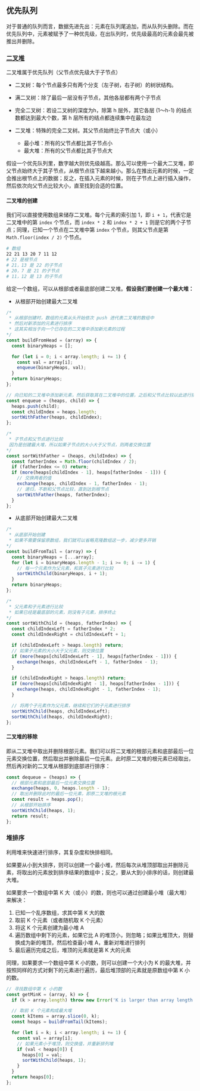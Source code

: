 ## 优先队列

对于普通的队列而言，数据先进先出：元素在队列尾追加，而从队列头删除。而在优先队列中，元素被赋予了一种优先级，在出队列时，优先级最高的元素会最先被推出并删除。

### [二叉堆](./binary-heaps.js)

二叉堆属于优先队列（父节点优先级大于子节点）

- 二叉树：每个节点最多只有两个分支（左子树，右子树）的树状结构。

- 满二叉树：除了最后一层没有子节点，其他各层都有两个子节点

- 完全二叉树：若设二叉树的深度为h，除第 h 层外，其它各层 (1～h-1) 的结点数都达到最大个数，第 h 层所有的结点都连续集中在最左边

- 二叉堆：特殊的完全二叉树。其父节点始终比子节点大（或小）
  - 最小堆：所有的父节点都比其子节点小
  - 最大堆：所有的父节点都比其子节点大

假设一个优先队列里，数字越大则优先级越高。那么可以使用一个最大二叉堆，即父节点始终大于其子节点，从根节点往下越来越小。那么在推出元素的时候，一定会推出根节点上的数据；反之，在插入元素的时候，则在子节点上进行插入操作，然后依次向父节点比较大小，直至找到合适的位置。

#### 二叉堆的创建

我们可以直接使用数组来储存二叉堆。每个元素的索引加 1，即 `i + 1`，代表它是二叉堆中的第 `index` 个节点，而 `index * 2` 和 `index * 2 + 1` 则是它的两个子节点；同理，已知一个节点在二叉堆中第 `index` 个节点，则其父节点是第 `Math.floor(index / 2)` 个节点。

```bash
# 数组
22 21 13 20 7 11 12
# 22 是根节点
# 21，13 是 22 的子节点
# 20，7 是 21 的子节点
# 11，12 是 13 的子节点
```

给定一个数组，可以从根部或者最底部创建二叉堆。**假设我们要创建一个最大堆：**

- 从根部开始创建最大二叉堆

```javascript
/*
 * 从根部创建时，数组的元素从头开始依次 push 进代表二叉堆的数组中
 * 然后对新添加的元素进行排序
 * 这其实相当于向一个已存在的二叉堆中添加新元素的过程
*/
const buildFromHead = (array) => {
  const binaryHeaps = [];

  for (let i = 0; i < array.length; i += 1) {
    const val = array[i];
    enqueue(binaryHeaps, val);
  }
  return binaryHeaps;
};

// 向已知的二叉堆中添加新元素，然后获取其在二叉堆中的位置，之后和父节点比较以此进行排序
const enqueue = (heaps, child) => {
  heaps.push(child);
  const childIndex = heaps.length;
  sortWithFather(heaps, childIndex);
};

/*
 * 子节点和父节点进行比较
 因为是创建最大堆，所以如果子节点的大小大于父节点，则两者交换位置
*/
const sortWithFather = (heaps, childIndex) => {
  const fatherIndex = Math.floor(childIndex / 2);
  if (fatherIndex <= 0) return;
  if (more(heaps[childIndex - 1], heaps[fatherIndex - 1])) {
    // 交换两者的值
    exchange(heaps, childIndex - 1, fatherIndex - 1);
    // 递归，不断和父节点比较，直到达到根节点
    sortWithFather(heaps, fatherIndex);
  }
};
```

- 从底部开始创建最大二叉堆

```javascript
/*
 * 从底部开始创建
 * 如果不需要保留原数组，我们就可以省略克隆数组这一步，减少更多开销
*/
const buildFromTail = (array) => {
  const binaryHeaps = [...array];
  for (let i = binaryHeaps.length - 1; i >= 0; i -= 1) {
    // 每一个元素作为父元素，和其子元素进行比较
    sortWithChild(binaryHeaps, i + 1);
  }
  return binaryHeaps;
};

/*
 * 父元素和子元素进行比较
 * 如果已经是最底部的元素，则没有子元素，排序终止
*/
const sortWithChild = (heaps, fatherIndex) => {
  const childIndexLeft = fatherIndex * 2;
  const childIndexRight = childIndexLeft + 1;

  if (childIndexLeft > heaps.length) return;
  // 如果子元素的大小大于父元素，则交换位置
  if (more(heaps[childIndexLeft - 1], heaps[fatherIndex - 1])) {
    exchange(heaps, childIndexLeft - 1, fatherIndex - 1);
  }

  if (childIndexRight > heaps.length) return;
  if (more(heaps[childIndexRight - 1], heaps[fatherIndex - 1])) {
    exchange(heaps, childIndexRight - 1, fatherIndex - 1);
  }

  // 将两个子元素作为父元素，继续和它们的子元素进行排序
  sortWithChild(heaps, childIndexLeft);
  sortWithChild(heaps, childIndexRight);
};
```

#### 二叉堆的移除

即从二叉堆中取出并删除根部元素。我们可以将二叉堆的根部元素和底部最后一位元素交换位置，然后取出并删除最后一位元素。此时原二叉堆的根元素已经取出，然后再对新的二叉堆从根部到底部进行排序：

```javascript
const dequeue = (heaps) => {
  // 根部元素和底部最后一位元素交换位置
  exchange(heaps, 0, heaps.length - 1);
  // 取出并删除此时的最后一位元素，即原二叉堆的根元素
  const result = heaps.pop();
  // 从根部开始排序
  sortWithChild(heaps, 1);
  return result;
};
```

### 堆排序

利用堆来快速进行排序，其复杂度和快排相同。

如果要从小到大排序，则可以创建一个最小堆，然后每次从堆顶部取出并删除元素，将取出的元素放到排序结果的数组中；反之，要从大到小排序的话，则创建最大堆。

如果要求一个数组中第 K 大（或小）的数，则也可以通过创建最小堆（最大堆）来解决：

1. 已知一个乱序数组，求其中第 K 大的数
2. 取前 K 个元素（或者随机取 K 个元素）
3. 将这 K 个元素创建为最小堆 A
4. 遍历数组中剩下的元素，如果它比 A 的堆顶小，则忽略；如果比堆顶大，则替换成为新的堆顶，然后检查最小堆 A，重新对堆进行排列
5. 最后遍历完成之后，堆顶的元素就是第 K 大的元素

同理，如果要求一个数组中第 K 小的数，则可以创建一个大小为 K 的最大堆，并按照同样的方式对剩下的元素进行遍历，最后堆顶部的元素就是原数组中第 K 小的数。

```javascript
// 寻找数组中第 K 小的数
const getMinK = (array, k) => {
  if (k > array.length) throw new Error('K is larger than array length');

  // 取前 K 个元素构成最大堆
  const kItems = array.slice(0, k);
  const heaps = buildFromTail(kItems);

  for (let i = k; i < array.length; i += 1) {
    const val = array[i];
    // 如果元素小于堆顶，则交换值，并重新排列堆
    if (val < heaps[0]) {
      heaps[0] = val;
      sortWithChild(heaps, 1);
    }
  }
  return heaps[0];
};
```